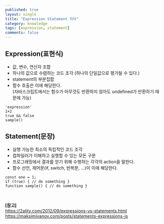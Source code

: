 ```yaml
---
published: true
layout: single
title: "Expression Statement 차이"
category: knowledge
tags: [expression, statement]
comments: false
---
```


## Expression(표현식)

- 값, 변수, 연산자 조합
- 하나의 값으로 수렴하는 코드 조각 (하나의 단일값으로 평가될 수 있다.)
- statement의 부분집합
- 함수 호출은 이에 해당한다.  
  (자바스크립트에서는 함수가 아무것도 반환하지 않아도 undefined가 반환하기 때문에 가능)

```
'expression'
1+2
true && false
sample()
```

## Statement(문장)

- 실행 가능한 최소의 독립적인 코드 조각
- 컴파일러가 이해하고 실행할 수 있는 모든 구문
- 프로그래밍에서 결과를 얻기 위해 수행하는 각각의 action을 말한다.
- 함수 선언, 제어문(if, switch, 반복문, ...)이 이에 해당한다.

```
const one = 1;
if (true) { // do something }
function sample() { // do something }
```

<br>

**[참고]**  
<https://2ality.com/2012/09/expressions-vs-statements.html>  
<https://maksimivanov.com/posts/statements-expressions-js>
